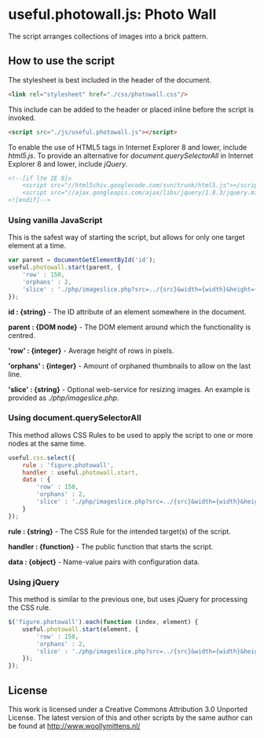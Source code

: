 # useful.photowall.js: Photo Wall

The script arranges collections of images into a brick pattern.

## How to use the script

The stylesheet is best included in the header of the document.

```html
<link rel="stylesheet" href="./css/photowall.css"/>
```

This include can be added to the header or placed inline before the script is invoked.

```html
<script src="./js/useful.photowall.js"></script>
```

To enable the use of HTML5 tags in Internet Explorer 8 and lower, include *html5.js*. To provide an alternative for *document.querySelectorAll* in Internet Explorer 8 and lower, include *jQuery*.

```html
<!--[if lte IE 9]>
	<script src="//html5shiv.googlecode.com/svn/trunk/html5.js"></script>
	<script src="//ajax.googleapis.com/ajax/libs/jquery/1.8.3/jquery.min.js"></script>
<![endif]-->
```

### Using vanilla JavaScript

This is the safest way of starting the script, but allows for only one target element at a time.

```javascript
var parent = documentGetElementById('id');
useful.photowall.start(parent, {
	'row' : 150,
	'orphans' : 2,
	'slice' : './php/imageslice.php?src=../{src}&width={width}&height={height}'
});
```

**id : {string}** - The ID attribute of an element somewhere in the document.

**parent : {DOM node}** - The DOM element around which the functionality is centred.

**'row' : {integer}** - Average height of rows in pixels.

**'orphans' : {integer}** - Amount of orphaned thumbnails to allow on the last line.

**'slice' : {string}** - Optional web-service for resizing images. An example is provided as *./php/imageslice.php*.

### Using document.querySelectorAll

This method allows CSS Rules to be used to apply the script to one or more nodes at the same time.

```javascript
useful.css.select({
	rule : 'figure.photowall',
	handler : useful.photowall.start,
	data : {
		'row' : 150,
		'orphans' : 2,
		'slice' : './php/imageslice.php?src=../{src}&width={width}&height={height}'
	}
});
```

**rule : {string}** - The CSS Rule for the intended target(s) of the script.

**handler : {function}** - The public function that starts the script.

**data : {object}** - Name-value pairs with configuration data.

### Using jQuery

This method is similar to the previous one, but uses jQuery for processing the CSS rule.

```javascript
$('figure.photowall').each(function (index, element) {
	useful.photowall.start(element, {
		'row' : 150,
		'orphans' : 2,
		'slice' : './php/imageslice.php?src=../{src}&width={width}&height={height}'
	});
});
```

## License
This work is licensed under a Creative Commons Attribution 3.0 Unported License. The latest version of this and other scripts by the same author can be found at http://www.woollymittens.nl/
